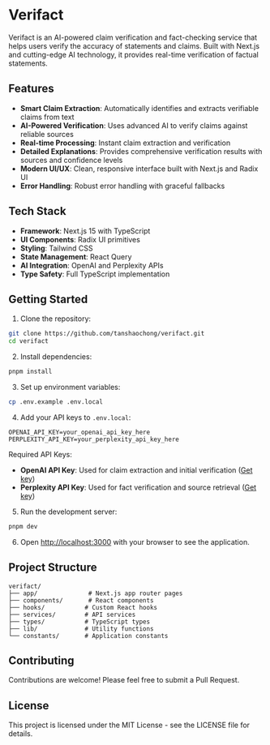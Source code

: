 # Verifact

Verifact is an AI-powered claim verification and fact-checking service that helps users verify the accuracy of statements and claims. Built with Next.js and cutting-edge AI technology, it provides real-time verification of factual statements.

## Features

- **Smart Claim Extraction**: Automatically identifies and extracts verifiable claims from text
- **AI-Powered Verification**: Uses advanced AI to verify claims against reliable sources
- **Real-time Processing**: Instant claim extraction and verification
- **Detailed Explanations**: Provides comprehensive verification results with sources and confidence levels
- **Modern UI/UX**: Clean, responsive interface built with Next.js and Radix UI
- **Error Handling**: Robust error handling with graceful fallbacks

## Tech Stack

- **Framework**: Next.js 15 with TypeScript
- **UI Components**: Radix UI primitives
- **Styling**: Tailwind CSS
- **State Management**: React Query
- **AI Integration**: OpenAI and Perplexity APIs
- **Type Safety**: Full TypeScript implementation

## Getting Started

1. Clone the repository:

```bash
git clone https://github.com/tanshaochong/verifact.git
cd verifact
```

2. Install dependencies:

```bash
pnpm install
```

3. Set up environment variables:

```bash
cp .env.example .env.local
```

4. Add your API keys to `.env.local`:

```
OPENAI_API_KEY=your_openai_api_key_here
PERPLEXITY_API_KEY=your_perplexity_api_key_here
```

Required API Keys:

- **OpenAI API Key**: Used for claim extraction and initial verification ([Get key](https://platform.openai.com/api-keys))
- **Perplexity API Key**: Used for fact verification and source retrieval ([Get key](https://docs.perplexity.ai/))

5. Run the development server:

```bash
pnpm dev
```

6. Open [http://localhost:3000](http://localhost:3000) with your browser to see the application.

## Project Structure

```
verifact/
├── app/              # Next.js app router pages
├── components/       # React components
├── hooks/           # Custom React hooks
├── services/        # API services
├── types/           # TypeScript types
├── lib/             # Utility functions
└── constants/       # Application constants
```

## Contributing

Contributions are welcome! Please feel free to submit a Pull Request.

## License

This project is licensed under the MIT License - see the LICENSE file for details.
